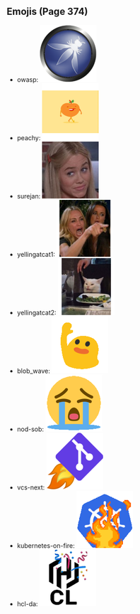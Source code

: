 
## Emojis (Page 374)

* owasp: ![owasp](output/owasp.png)
* peachy: ![peachy](output/peachy.gif)
* surejan: ![surejan](output/surejan.jpg)
* yellingatcat1: ![yellingatcat1](output/yellingatcat1.png)
* yellingatcat2: ![yellingatcat2](output/yellingatcat2.png)
* blob_wave: ![blob_wave](output/blob_wave.gif)
* nod-sob: ![nod-sob](output/nod-sob.gif)
* vcs-next: ![vcs-next](output/vcs-next.png)
* kubernetes-on-fire: ![kubernetes-on-fire](output/kubernetes-on-fire.gif)
* hcl-da: ![hcl-da](output/hcl-da.png)
